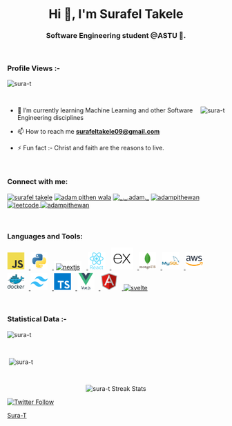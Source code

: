   <h1 align="center">Hi 👋, I'm Surafel Takele</h1>
<h3 align="center">Software Engineering student @ASTU 🌟.</h3>
<br>
<p align="right"> </p><h3>Profile Views :-</h3> <img src="https://komarev.com/ghpvc/?username=sura-t&amp;label=Profile%20views&amp;color=0e75b6&amp;style=flat" alt="sura-t"> 
  <p></p>
<br>
<p><img align="right" src="https://github.com/sura-t/sura-t/blob/main/animation_500_kxa883sd.gif" alt="sura-t"></p>
<ul>
<li>
<p>🌱 I’m currently learning Machine Learning and other Software Engineering disciplines</p>
</li>
<li>
<p>📫 How to reach me <strong><a href="mailto:surafeltakele09@gmail.com">surafeltakele09@gmail.com</a></strong></p>
</li>
<li>
<p>⚡ Fun fact :- Christ and faith are the reasons to live.</p>
</li>
</ul>
<br>
<h3 align="left">Connect with me:</h3>
<p align="left">
  <a href="https://www.linkedin.com/in/surafel-takele-a01038236/" target="blank"><img align="center" src="https://raw.githubusercontent.com/rahuldkjain/github-profile-readme-generator/master/src/images/icons/Social/linked-in-alt.svg" alt="surafel takele" height="30" width="40"></a>
  <a href="https://web.facebook.com/SurafelTakale" target="blank"><img align="center" src="https://raw.githubusercontent.com/rahuldkjain/github-profile-readme-generator/master/src/images/icons/Social/facebook.svg" alt="adam pithen wala" height="30" width="40"></a>
  <a href="https://www.instagram.com/surafel_tkl/" target="blank"><img align="center" src="https://raw.githubusercontent.com/rahuldkjain/github-profile-readme-generator/master/src/images/icons/Social/instagram.svg" alt="_._.adam._" height="30" width="40"></a>
  <a href="https://www.hackerrank.com/profile/surafeltakele09" target="blank"><img align="center" src="https://raw.githubusercontent.com/rahuldkjain/github-profile-readme-generator/master/src/images/icons/Social/hackerrank.svg" alt="adampithewan" height="30" width="40"></a>
  <a href="https://leetcode.com/sura-t" target="blank">
  <img align="center" src="https://upload.wikimedia.org/wikipedia/commons/1/19/LeetCode_logo_black.png" alt="leetcode" height="30" width="40">
</a>
 <a href="https://x.com/surafeltakele09" target="blank"><img align="center" src="https://raw.githubusercontent.com/rahuldkjain/github-profile-readme-generator/master/src/images/icons/Social/twitter.svg" alt="adampithewan" height="30" width="40"></a>
</p>
<br>
<h3 align="left">Languages and Tools:</h3>
<p align="left"> 
  <a href="https://developer.mozilla.org/en-US/docs/Web/JavaScript" target="_blank" rel="noreferrer"> 
    <img src="https://raw.githubusercontent.com/devicons/devicon/master/icons/javascript/javascript-original.svg" alt="javascript" width="40" height="40" style="margin-right: 10px;"> 
  </a> 
  <a href="https://www.python.org" target="_blank" rel="noreferrer"> 
    <img src="https://raw.githubusercontent.com/devicons/devicon/master/icons/python/python-original.svg" alt="python" width="40" height="40" style="margin-right: 10px;"> 
  </a> 
  <a href="https://nextjs.org/" target="_blank" rel="noreferrer"> 
    <img src="https://cdn.worldvectorlogo.com/logos/nextjs-2.svg" alt="nextjs" width="40" height="40" style="background-color: white; padding: 5px; margin-right: 10px;"> 
  </a> 
  <a href="https://reactjs.org/" target="_blank" rel="noreferrer"> 
    <img src="https://raw.githubusercontent.com/devicons/devicon/master/icons/react/react-original-wordmark.svg" alt="react" width="40" height="40" style="margin-right: 10px;"> 
  </a> 
  <a href="https://expressjs.com/" target="_blank" rel="noreferrer"> 
    <img src="https://raw.githubusercontent.com/devicons/devicon/master/icons/express/express-original.svg" alt="express" width="40" height="40" style="background-color: white; padding: 5px; margin-right: 10px;"> 
  </a> 
  <a href="https://www.mongodb.com/" target="_blank" rel="noreferrer"> 
    <img src="https://raw.githubusercontent.com/devicons/devicon/master/icons/mongodb/mongodb-original-wordmark.svg" alt="mongodb" width="40" height="40" style="margin-right: 10px;"> 
  </a> 
  <a href="https://www.mysql.com/" target="_blank" rel="noreferrer"> 
    <img src="https://raw.githubusercontent.com/devicons/devicon/master/icons/mysql/mysql-original-wordmark.svg" alt="sql" width="40" height="40" style="margin-right: 10px;"> 
  </a> 
  <a href="https://aws.amazon.com/" target="_blank" rel="noreferrer"> 
    <img src="https://raw.githubusercontent.com/devicons/devicon/master/icons/amazonwebservices/amazonwebservices-original-wordmark.svg" alt="aws" width="40" height="40" style="margin-right: 10px;"> 
  </a> 
  <a href="https://www.docker.com/" target="_blank" rel="noreferrer"> 
    <img src="https://raw.githubusercontent.com/devicons/devicon/master/icons/docker/docker-original-wordmark.svg" alt="docker" width="40" height="40" style="margin-right: 10px;"> 
  </a> 
  <a href="https://tailwindcss.com/" target="_blank" rel="noreferrer"> 
    <img src="https://raw.githubusercontent.com/devicons/devicon/master/icons/tailwindcss/tailwindcss-plain.svg" alt="tailwindcss" width="40" height="40" style="margin-right: 10px;"> 
  </a> 
  <a href="https://www.typescriptlang.org/" target="_blank" rel="noreferrer"> 
    <img src="https://raw.githubusercontent.com/devicons/devicon/master/icons/typescript/typescript-original.svg" alt="typescript" width="40" height="40" style="margin-right: 10px;"> 
  </a> 
  <a href="https://vuejs.org/" target="_blank" rel="noreferrer"> 
    <img src="https://raw.githubusercontent.com/devicons/devicon/master/icons/vuejs/vuejs-original-wordmark.svg" alt="vuejs" width="40" height="40" style="margin-right: 10px;"> 
  </a> 
  <a href="https://angular.io/" target="_blank" rel="noreferrer"> 
    <img src="https://raw.githubusercontent.com/devicons/devicon/master/icons/angularjs/angularjs-original.svg" alt="angular" width="40" height="40" style="margin-right: 10px;"> 
  </a> 
  <a href="https://svelte.dev/" target="_blank" rel="noreferrer"> 
    <img src="https://upload.wikimedia.org/wikipedia/commons/1/1b/Svelte_Logo.svg" alt="svelte" width="40" height="40" style="margin-right: 10px;"> 
  </a> 
</p>
<br>
<h3>Statistical Data :-</h3>
<p><img align="center" src="https://github-readme-stats.vercel.app/api/top-langs?username=sura-t&amp;show_icons=true&amp;locale=en&amp;bg_color=0d1117&amp;text_color=ffffff&amp;layout=compact" alt="sura-t" bg_color="#808080/"></p>
<br>
<p>&nbsp;<img align="center" src="https://github-readme-stats.vercel.app/api?username=sura-t&amp;show_icons=true&amp;locale=en&amp;bg_color=0d1117&amp;text_color=ffffff&amp;repo=convoychat" alt="sura-t"></p>
<br>
<!-- GitHub Streak Stats -->
<p align="center">
  <img src="https://github-readme-streak-stats.herokuapp.com/?user=sura-t&theme=dark&background=0d1117&date_format=M%20j%5B%2C%20Y%5D" alt="sura-t Streak Stats">
</p>

<!-- Twitter Badge -->
<p align="left"> 
  <a href="https://twitter.com/surafeltakele09" target="_blank">
    <img src="https://img.shields.io/twitter/follow/surafeltakele09?logo=twitter&style=for-the-badge" alt="Twitter Follow">
  </a> 
</p>

<p><a href="https://github.com/sura-t">Sura-T</a></p> 
